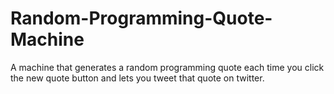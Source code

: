 # Random-Programming-Quote-Machine
A machine that generates a random programming quote each time you click the new quote button and lets you tweet that quote on twitter.
